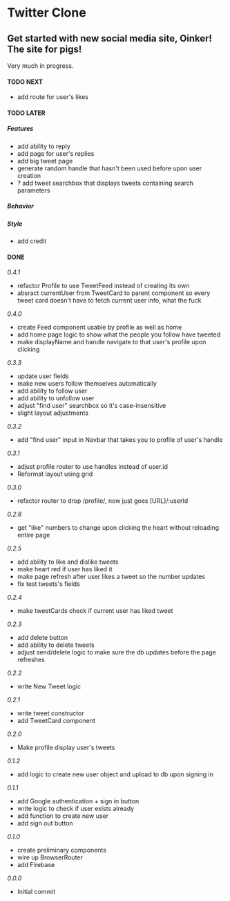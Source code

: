 # Twitter Clone

## Get started with new social media site, Oinker! The site for pigs!

Very much in progress.

#### TODO NEXT

- add route for user's likes

#### TODO LATER

##### Features

- add ability to reply
- add page for user's replies
- add big tweet page
- generate random handle that hasn't been used before upon user creation
- ? add tweet searchbox that displays tweets containing search parameters

##### Behavior

##### Style

- add credit

#### DONE

_0.4.1_

- refactor Profile to use TweetFeed instead of creating its own
- absract currentUser from TweetCard to parent component so every tweet card doesn't have to fetch current user info, what the fuck

_0.4.0_

- create Feed component usable by profile as well as home
- add home page logic to show what the people you follow have tweeted
- make displayName and handle navigate to that user's profile upon clicking

_0.3.3_

- update user fields
- make new users follow themselves automatically
- add ability to follow user
- add ability to unfollow user
- adjust "find user" searchbox so it's case-insensitive
- slight layout adjustments

_0.3.2_

- add "find user" input in Navbar that takes you to profile of user's handle

_0.3.1_

- adjust profile router to use handles instead of user.id
- Reformat layout using grid

_0.3.0_

- refactor router to drop /profile/, now just goes [URL]/:userId

_0.2.6_

- get "like" numbers to change upon clicking the heart without reloading entire page

_0.2.5_

- add ability to like and dislike tweets
- make heart red if user has liked it
- make page refresh after user likes a tweet so the number updates
- fix test tweets's fields

_0.2.4_

- make tweetCards check if current user has liked tweet

_0.2.3_

- add delete button
- add ability to delete tweets
- adjust send/delete logic to make sure the db updates before the page refreshes

_0.2.2_

- write New Tweet logic

_0.2.1_

- write tweet constructor
- add TweetCard component

_0.2.0_

- Make profile display user's tweets

_0.1.2_

- add logic to create new user object and upload to db upon signing in

_0.1.1_

- add Google authentication + sign in button
- write logic to check if user exists already
- add function to create new user
- add sign out button

_0.1.0_

- create preliminary components
- wire up BrowserRouter
- add Firebase

_0.0.0_

- Initial commit
